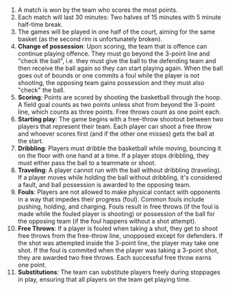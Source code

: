 1. A match is won by the team who scores the most points.
2. Each match will last 30 minutes: Two halves of 15 minutes with 5 minute half-time break.
3. The games will be played in one half of the court, aiming for the same basket (as the second rim is unfortunately broken).
4. **Change of possession**: Upon scoring, the team that is offence can continue playing offence. They must go beyond the 3-point line and "check the ball", i.e. they must give the ball to the defending team and then receive the ball again so they can start playing again. When the ball goes out of bounds or one commits a foul while the player is not shooting, the opposing team gains possession and they must also "check" the ball.
5. **Scoring**: Points are scored by shooting the basketball through the hoop. A field goal counts as two points unless shot from beyond the 3-point line, which counts as three points. Free throws count as one point each.
6. **Starting play**: The game begins with a free-throw shootout between two players that represent their team. Each player can shoot a free throw and whoever scores first (and if the other one misses) gets the ball at the start.
7. **Dribbling**: Players must dribble the basketball while moving, bouncing it on the floor with one hand at a time. If a player stops dribbling, they must either pass the ball to a teammate or shoot.
8. **Traveling**: A player cannot run with the ball without dribbling (traveling). If a player moves while holding the ball without dribbling, it's considered a fault, and ball possession is awarded to the opposing team.
9. **Fouls**: Players are not allowed to make physical contact with opponents in a way that impedes their progress (foul). Common fouls include pushing, holding, and charging. Fouls result in free throws (if the foul is made while the fouled player is shooting) or possession of the ball for the opposing team (if the foul happens without a shot attempt).
10. **Free Throws**: If a player is fouled when taking a shot, they get to shoot free throws from the free-throw line, unopposed except for defenders. If the shot was attempted inside the 3-point line, the player may take one shot. If the foul is commited when the player was taking a 3-point shot, they are awarded two free throws. Each successful free throw earns one point.
11. **Substitutions**: The team can substitute players freely during stoppages in play, ensuring that all players on the team get playing time.